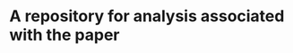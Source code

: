 # A repository for analysis associated with the paper <Title>

### The repository contains the following files:
- `README.md`: This file
- `LICENSE`: The license file
- `data`: A directory containing the data used for the analysis
- `analysis.ipynb`: The Jupyter notebook containing the analysis
- `figures/`: A directory containing the figures generated by the analysis

# Data availability
Raw data for this analysis is available upon request. Please contact the corresponding author for access.


